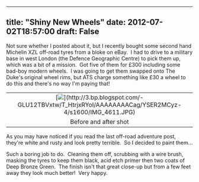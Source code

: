 
---
title: "Shiny New Wheels"
date: 2012-07-02T18:57:00
draft: False
---


Not sure whether I posted about it, but I recently bought some second hand Michelin XZL off-road tyres from a bloke on eBay.  I had to drive to a military base in west London (the Defence Geographic Centre) to pick them up, which was a bit of a mission.  Got five of them for £300 including some bad-boy modern wheels.  I was going to get them swapped onto The Duke's original wheel rims, but ATS charge something like £30 a wheel to do this and there's no way I'm paying that!
<table align="center" cellpadding="0" cellspacing="0" style="margin-left: auto; margin-right: auto; text-align: center;"><tbody><tr><td style="text-align: center;">[<img src="http://3.bp.blogspot.com/-GLU12TBVxtw/T_HtrjxRYoI/AAAAAAAACag/YSER2MCyz-4/s320/IMG_4611.JPG"/>](http://3.bp.blogspot.com/-GLU12TBVxtw/T_HtrjxRYoI/AAAAAAAACag/YSER2MCyz-4/s1600/IMG_4611.JPG)</td></tr><tr><td style="text-align: center;">Before and after shot</td></tr></tbody></table>As you may have noticed if you read the last off-road adventure post, they're white and rusty and look pretty terrible.  So I decided to paint them...

Such a boring job to do.  Cleaning them off, scrubbing with a wire brush, masking the tyres to keep them black, acid etch primer then two coats of Deep Bronze Green.  The finish isn't that great close-up but from a few feet away they look much better!  Very happy.

